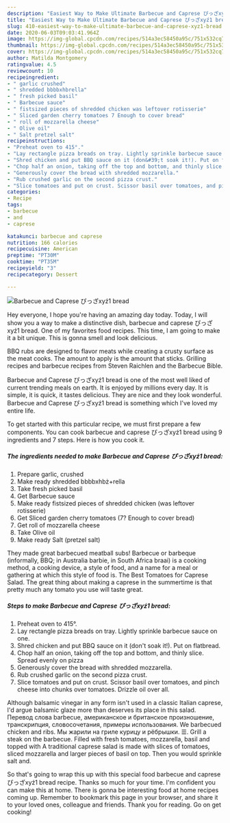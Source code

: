 ```yaml
---
description: "Easiest Way to Make Ultimate Barbecue and Caprese ぴっざxyź1 bread"
title: "Easiest Way to Make Ultimate Barbecue and Caprese ぴっざxyź1 bread"
slug: 410-easiest-way-to-make-ultimate-barbecue-and-caprese-xyz1-bread
date: 2020-06-03T09:03:41.964Z
image: https://img-global.cpcdn.com/recipes/514a3ec58450a95c/751x532cq70/barbecue-and-caprese-ぴっざxyz1-bread-recipe-main-photo.jpg
thumbnail: https://img-global.cpcdn.com/recipes/514a3ec58450a95c/751x532cq70/barbecue-and-caprese-ぴっざxyz1-bread-recipe-main-photo.jpg
cover: https://img-global.cpcdn.com/recipes/514a3ec58450a95c/751x532cq70/barbecue-and-caprese-ぴっざxyz1-bread-recipe-main-photo.jpg
author: Matilda Montgomery
ratingvalue: 4.5
reviewcount: 10
recipeingredient:
- " garlic crushed"
- " shredded bbbbxhbrella"
- " fresh picked basil"
- " Barbecue sauce"
- " fistsized pieces of shredded chicken was leftover rotisserie"
- " Sliced garden cherry tomatoes 7 Enough to cover bread"
- " roll of mozzarella cheese"
- " Olive oil"
- " Salt pretzel salt"
recipeinstructions:
- "Preheat oven to 415°."
- "Lay rectangle pizza breads on tray. Lightly sprinkle barbecue sauce on one."
- "Shred chicken and put BBQ sauce on it (don&#39;t soak it!). Put on flatbread."
- "Chop half an onion, taking off the top and bottom, and thinly slice. Spread evenly on pizza"
- "Generously cover the bread with shredded mozzarella."
- "Rub crushed garlic on the second pizza crust."
- "Slice tomatoes and put on crust. Scissor basil over tomatoes, and pinch cheese into chunks over tomatoes. Drizzle oil over all."
categories:
- Recipe
tags:
- barbecue
- and
- caprese

katakunci: barbecue and caprese 
nutrition: 166 calories
recipecuisine: American
preptime: "PT30M"
cooktime: "PT35M"
recipeyield: "3"
recipecategory: Dessert

---
```



![Barbecue and Caprese ぴっざxyź1 bread](https://img-global.cpcdn.com/recipes/514a3ec58450a95c/751x532cq70/barbecue-and-caprese-ぴっざxyz1-bread-recipe-main-photo.jpg)

Hey everyone, I hope you're having an amazing day today. Today, I will show you a way to make a distinctive dish, barbecue and caprese ぴっざxyź1 bread. One of my favorites food recipes. This time, I am going to make it a bit unique. This is gonna smell and look delicious.

BBQ rubs are designed to flavor meats while creating a crusty surface as the meat cooks. The amount to apply is the amount that sticks. Grilling recipes and barbecue recipes from Steven Raichlen and the Barbecue Bible.

Barbecue and Caprese ぴっざxyź1 bread is one of the most well liked of current trending meals on earth. It is enjoyed by millions every day. It is simple, it is quick, it tastes delicious. They are nice and they look wonderful. Barbecue and Caprese ぴっざxyź1 bread is something which I've loved my entire life.


To get started with this particular recipe, we must first prepare a few components. You can cook barbecue and caprese ぴっざxyź1 bread using 9 ingredients and 7 steps. Here is how you cook it.

<!--inarticleads1-->

##### The ingredients needed to make Barbecue and Caprese ぴっざxyź1 bread:

1. Prepare  garlic, crushed
1. Make ready  shredded bbbbxhbż+rella
1. Take  fresh picked basil
1. Get  Barbecue sauce
1. Make ready  fistsized pieces of shredded chicken (was leftover rotisserie)
1. Get  Sliced garden cherry tomatoes (7? Enough to cover bread)
1. Get  roll of mozzarella cheese
1. Take  Olive oil
1. Make ready  Salt (pretzel salt)


They made great barbecued meatball subs! Barbecue or barbeque (informally, BBQ; in Australia barbie, in South Africa braai) is a cooking method, a cooking device, a style of food, and a name for a meal or gathering at which this style of food is. The Best Tomatoes for Caprese Salad. The great thing about making a caprese in the summertime is that pretty much any tomato you use will taste great. 

<!--inarticleads2-->

##### Steps to make Barbecue and Caprese ぴっざxyź1 bread:

1. Preheat oven to 415°.
1. Lay rectangle pizza breads on tray. Lightly sprinkle barbecue sauce on one.
1. Shred chicken and put BBQ sauce on it (don&#39;t soak it!). Put on flatbread.
1. Chop half an onion, taking off the top and bottom, and thinly slice. Spread evenly on pizza
1. Generously cover the bread with shredded mozzarella.
1. Rub crushed garlic on the second pizza crust.
1. Slice tomatoes and put on crust. Scissor basil over tomatoes, and pinch cheese into chunks over tomatoes. Drizzle oil over all.


Although balsamic vinegar in any form isn&#39;t used in a classic Italian caprese, I&#39;d argue balsamic glaze more than deserves its place in this salad. Перевод слова barbecue, американское и британское произношение, транскрипция, словосочетания, примеры использования. We barbecued chicken and ribs. Мы жарили на гриле курицу и рёбрышки. ☰. Grill a steak on the barbecue. Filled with fresh tomatoes, mozzarella, basil and topped with A traditional caprese salad is made with slices of tomatoes, sliced mozzarella and larger pieces of basil on top. Then you would sprinkle salt and. 

So that's going to wrap this up with this special food barbecue and caprese ぴっざxyź1 bread recipe. Thanks so much for your time. I'm confident you can make this at home. There is gonna be interesting food at home recipes coming up. Remember to bookmark this page in your browser, and share it to your loved ones, colleague and friends. Thank you for reading. Go on get cooking!
